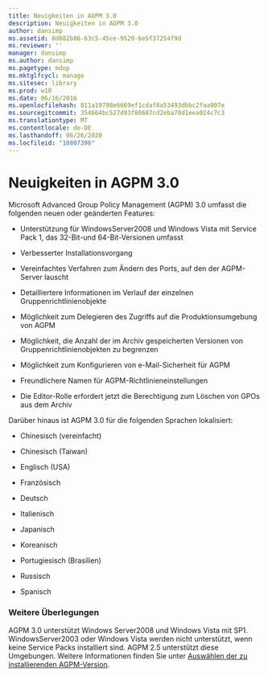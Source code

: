 ```yaml
---
title: Neuigkeiten in AGPM 3.0
description: Neuigkeiten in AGPM 3.0
author: dansimp
ms.assetid: 0d082b86-63c5-45ce-9529-6e5f37254f9d
ms.reviewer: ''
manager: dansimp
ms.author: dansimp
ms.pagetype: mdop
ms.mktglfcycl: manage
ms.sitesec: library
ms.prod: w10
ms.date: 06/16/2016
ms.openlocfilehash: 811a19798e6669ef1cdaf8a53493dbbc2faa007e
ms.sourcegitcommit: 354664bc527d93f80687cd2eba70d1eea024c7c3
ms.translationtype: MT
ms.contentlocale: de-DE
ms.lasthandoff: 06/26/2020
ms.locfileid: "10807396"
---
```

# Neuigkeiten in AGPM 3.0


Microsoft Advanced Group Policy Management (AGPM) 3.0 umfasst die folgenden neuen oder geänderten Features:

-   Unterstützung für WindowsServer2008 und Windows Vista mit Service Pack 1, das 32-Bit-und 64-Bit-Versionen umfasst

-   Verbesserter Installationsvorgang

-   Vereinfachtes Verfahren zum Ändern des Ports, auf den der AGPM-Server lauscht

-   Detailliertere Informationen im Verlauf der einzelnen Gruppenrichtlinienobjekte

-   Möglichkeit zum Delegieren des Zugriffs auf die Produktionsumgebung von AGPM

-   Möglichkeit, die Anzahl der im Archiv gespeicherten Versionen von Gruppenrichtlinienobjekten zu begrenzen

-   Möglichkeit zum Konfigurieren von e-Mail-Sicherheit für AGPM

-   Freundlichere Namen für AGPM-Richtlinieneinstellungen

-   Die Editor-Rolle erfordert jetzt die Berechtigung zum Löschen von GPOs aus dem Archiv

Darüber hinaus ist AGPM 3.0 für die folgenden Sprachen lokalisiert:

-   Chinesisch (vereinfacht)

-   Chinesisch (Taiwan)

-   Englisch (USA)

-   Französisch

-   Deutsch

-   Italienisch

-   Japanisch

-   Koreanisch

-   Portugiesisch (Brasilien)

-   Russisch

-   Spanisch

### Weitere Überlegungen

AGPM 3.0 unterstützt Windows Server2008 und Windows Vista mit SP1. WindowsServer2003 oder Windows Vista werden nicht unterstützt, wenn keine Service Packs installiert sind. AGPM 2.5 unterstützt diese Umgebungen. Weitere Informationen finden Sie unter [Auswählen der zu installierenden AGPM-Version](choosing-which-version-of-agpm-to-install.md).

 

 





